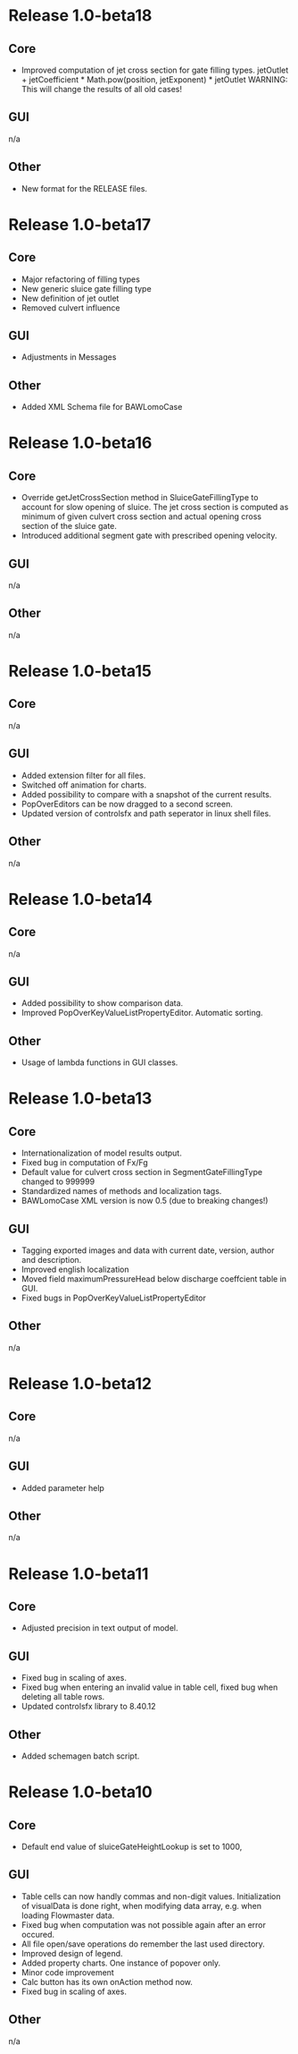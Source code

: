 # Release 1.0-beta18

## Core
* Improved computation of jet cross section for gate filling types. jetOutlet + jetCoefficient * Math.pow(position, jetExponent) * jetOutlet 
  WARNING: This will change the results of all old cases!

## GUI
n/a

## Other
* New format for the RELEASE files. 


# Release 1.0-beta17

## Core
* Major refactoring of filling types
* New generic sluice gate filling type
* New definition of jet outlet
* Removed culvert influence

## GUI
* Adjustments in Messages

## Other
* Added XML Schema file for BAWLomoCase


# Release 1.0-beta16

## Core
* Override getJetCrossSection method in SluiceGateFillingType to account
for slow opening of sluice. The jet cross section is computed as minimum of given culvert cross section and actual opening cross section of the sluice gate.
* Introduced additional segment gate with prescribed opening velocity.

## GUI
n/a

## Other
n/a


# Release 1.0-beta15

## Core
n/a

## GUI
* Added extension filter for all files.
* Switched off animation for charts.
* Added possibility to compare with a snapshot of the current results.
* PopOverEditors can be now dragged to a second screen.
* Updated version of controlsfx and path seperator in linux shell files.

## Other
n/a


# Release 1.0-beta14

## Core
n/a

## GUI
* Added possibility to show comparison data.
* Improved PopOverKeyValueListPropertyEditor. Automatic sorting.

## Other
* Usage of lambda functions in GUI classes.


# Release 1.0-beta13

## Core
* Internationalization of model results output. 
* Fixed bug in computation of Fx/Fg
* Default value for culvert cross section in SegmentGateFillingType changed to 999999
* Standardized names of methods and localization tags.
* BAWLomoCase XML version is now 0.5 (due to breaking changes!)

## GUI
* Tagging exported images and data with current date, version, author and
description.
* Improved english localization
* Moved field maximumPressureHead below discharge coeffcient table in GUI.
* Fixed bugs in PopOverKeyValueListPropertyEditor

## Other
n/a


# Release 1.0-beta12

## Core
n/a

## GUI
* Added parameter help

## Other
n/a

# Release 1.0-beta11

## Core
* Adjusted precision in text output of model.

## GUI
* Fixed bug in scaling of axes.
* Fixed bug when entering an invalid value in table cell, fixed bug when
deleting all table rows.
* Updated controlsfx library to 8.40.12

## Other
* Added schemagen batch script.


# Release 1.0-beta10

## Core
* Default end value of sluiceGateHeightLookup is set to 1000,

## GUI
* Table cells can now handly commas and non-digit values. Initialization
of visualData is done right, when modifying data array, e.g. when
loading Flowmaster data.
* Fixed bug when computation was not possible again after an error occured.
* All file open/save operations do remember the last used directory.
* Improved design of legend.
* Added property charts. One instance of popover only.
* Minor code improvement
* Calc button has its own onAction method now.
* Fixed bug in scaling of axes.

## Other
n/a